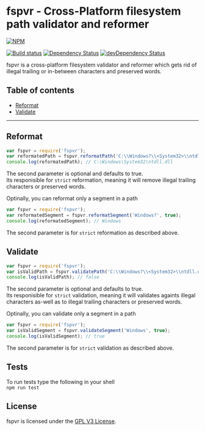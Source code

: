 # fspvr - Cross-Platform filesystem path validator and reformer

[![NPM](https://nodei.co/npm/fspvr.png?downloads=true&downloadRank=true&stars=true)](https://nodei.co/npm/fspvr/)

[![Build status](https://travis-ci.org/Kashio/fspvr.svg?branch=master)](https://travis-ci.org/Kashio/fspvr)
[![Dependency Status](https://david-dm.org/Kashio/fspvr.svg)](https://david-dm.org/Kashio/fspvr)
[![devDependency Status](https://david-dm.org/Kashio/fspvr/dev-status.svg)](https://david-dm.org/Kashio/fspvr#info=devDependencies)

fspvr is a cross-platform filesystem validator and reformer which gets rid of illegal
trailing or in-between characters and preserved words.

## Table of contents

- [Reformat](#reformat)
- [Validate](#validate)

---

## Reformat

```js
var fspvr = require('fspvr');
var reformatedPath = fspvr.reformatPath('C:\\Windows?\\<System32>\\ntdll.dll', true);
console.log(reformatedPath); // C:\Windows\System32\ntdll.dll
```

The second parameter is optional and defaults to true.<br/>
Its responisible for `strict` reformation, meaning it will remove illegal trailing characters or preserved words.

Optinally, you can reformat only a segment in a path
```js
var fspvr = require('fspvr');
var reformatedSegment = fspvr.reformatSegment('Windows?', true);
console.log(reformatedSegment); // Windows
```

The second parameter is for `strict` reformation as described above.

## Validate

```js
var fspvr = require('fspvr');
var isValidPath = fspvr.validatePath('C:\\Windows?\\<System32>\\ntdll.dll', true);
console.log(isValidPath); // false
```

The second parameter is optional and defaults to true.<br/>
Its responisible for `strict` validation, meaning it will validates againts illegal characters as-well as to illegal trailing characters or preserved words.

Optinally, you can validate only a segment in a path
```js
var fspvr = require('fspvr');
var isValidSegment = fspvr.validateSegment('Windows', true);
console.log(isValidSegment); // true
```

The second parameter is for `strict` validation as described above.

## Tests
To run tests type the following in your shell<br/>
`npm run test`

## License

fspvr is licensed under the [GPL V3 License](https://raw.githubusercontent.com/Kashio/fspvr/master/LICENSE).